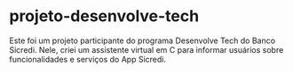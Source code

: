 # projeto-desenvolve-tech
Este foi um projeto participante do programa Desenvolve Tech do Banco Sicredi. Nele, criei um assistente virtual em C para informar usuários sobre funcionalidades e serviços do App Sicredi.
